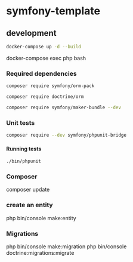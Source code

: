 # symfony-template

## development

```bash
docker-compose up -d --build
```

docker-compose exec php bash


### Required dependencies

```bash
composer require symfony/orm-pack
```

```bash
composer require doctrine/orm
```

```bash
composer require symfony/maker-bundle --dev
```

### Unit tests
```bash
composer require --dev symfony/phpunit-bridge
```

#### Running tests

```bash
./bin/phpunit
```


### Composer
composer update



### create an entity

php bin/console make:entity


### Migrations

php bin/console make:migration
php bin/console doctrine:migrations:migrate


